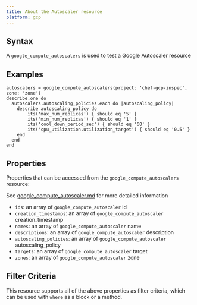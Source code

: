 ```yaml
---
title: About the Autoscaler resource
platform: gcp
---
```



## Syntax
A `google_compute_autoscalers` is used to test a Google Autoscaler resource

## Examples
```
autoscalers = google_compute_autoscalers(project: 'chef-gcp-inspec', zone: 'zone')
describe.one do
  autoscalers.autoscaling_policies.each do |autoscaling_policy|
    describe autoscaling_policy do
        its('max_num_replicas') { should eq '5' }
        its('min_num_replicas') { should eq '1' }
        its('cool_down_period_sec') { should eq '60' }
        its('cpu_utilization.utilization_target') { should eq '0.5' }
    end
  end
end
```

## Properties
Properties that can be accessed from the `google_compute_autoscalers` resource:

See [google_compute_autoscaler.md](google_compute_autoscaler.md) for more detailed information
  * `ids`: an array of `google_compute_autoscaler` id
  * `creation_timestamps`: an array of `google_compute_autoscaler` creation_timestamp
  * `names`: an array of `google_compute_autoscaler` name
  * `descriptions`: an array of `google_compute_autoscaler` description
  * `autoscaling_policies`: an array of `google_compute_autoscaler` autoscaling_policy
  * `targets`: an array of `google_compute_autoscaler` target
  * `zones`: an array of `google_compute_autoscaler` zone

## Filter Criteria
This resource supports all of the above properties as filter criteria, which can be used
with `where` as a block or a method.
